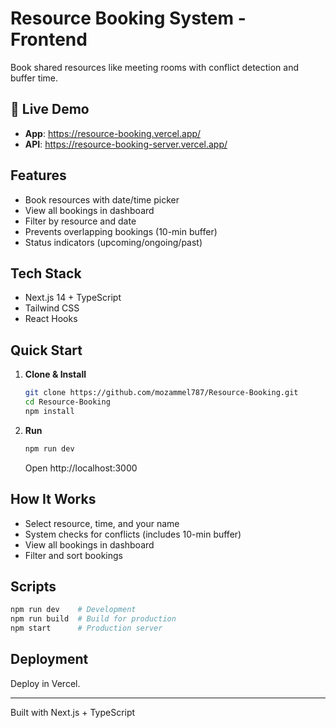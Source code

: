 # Resource Booking System - Frontend

Book shared resources like meeting rooms with conflict detection and buffer time.

## 🚀 Live Demo
- **App**: https://resource-booking.vercel.app/
- **API**: https://resource-booking-server.vercel.app/

## Features
- Book resources with date/time picker
- View all bookings in dashboard
- Filter by resource and date
- Prevents overlapping bookings (10-min buffer)
- Status indicators (upcoming/ongoing/past)

## Tech Stack
- Next.js 14 + TypeScript
- Tailwind CSS
- React Hooks

## Quick Start

1. **Clone & Install**
   ```bash
   git clone https://github.com/mozammel787/Resource-Booking.git
   cd Resource-Booking
   npm install
   ```

2. **Run**
   ```bash
   npm run dev
   ```
   Open http://localhost:3000

## How It Works
- Select resource, time, and your name
- System checks for conflicts (includes 10-min buffer)
- View all bookings in dashboard
- Filter and sort bookings

## Scripts
```bash
npm run dev    # Development
npm run build  # Build for production
npm start      # Production server
```

## Deployment
Deploy in Vercel.

---
Built with Next.js + TypeScript
